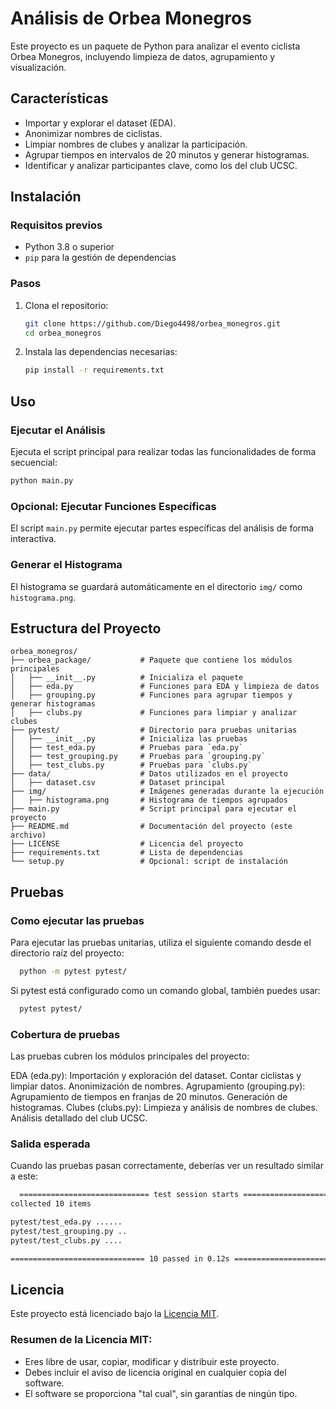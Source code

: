 
# Análisis de Orbea Monegros

Este proyecto es un paquete de Python para analizar el evento ciclista Orbea Monegros, incluyendo limpieza de datos, agrupamiento y visualización.

## Características
- Importar y explorar el dataset (EDA).
- Anonimizar nombres de ciclistas.
- Limpiar nombres de clubes y analizar la participación.
- Agrupar tiempos en intervalos de 20 minutos y generar histogramas.
- Identificar y analizar participantes clave, como los del club UCSC.

## Instalación

### Requisitos previos
- Python 3.8 o superior
- `pip` para la gestión de dependencias

### Pasos
1. Clona el repositorio:
   ```bash
   git clone https://github.com/Diego4498/orbea_monegros.git
   cd orbea_monegros
   ```
2. Instala las dependencias necesarias:
   ```bash
   pip install -r requirements.txt
   ```

## Uso

### Ejecutar el Análisis
Ejecuta el script principal para realizar todas las funcionalidades de forma secuencial:
```bash
python main.py
```

### Opcional: Ejecutar Funciones Específicas
El script `main.py` permite ejecutar partes específicas del análisis de forma interactiva.

### Generar el Histograma
El histograma se guardará automáticamente en el directorio `img/` como `histograma.png`.

## Estructura del Proyecto
```
orbea_monegros/
├── orbea_package/           # Paquete que contiene los módulos principales
│   ├── __init__.py          # Inicializa el paquete
│   ├── eda.py               # Funciones para EDA y limpieza de datos
│   ├── grouping.py          # Funciones para agrupar tiempos y generar histogramas
│   ├── clubs.py             # Funciones para limpiar y analizar clubes
├── pytest/                  # Directorio para pruebas unitarias
│   ├── __init__.py          # Inicializa las pruebas
│   ├── test_eda.py          # Pruebas para `eda.py`
│   ├── test_grouping.py     # Pruebas para `grouping.py`
│   ├── test_clubs.py        # Pruebas para `clubs.py`
├── data/                    # Datos utilizados en el proyecto
│   ├── dataset.csv          # Dataset principal
├── img/                     # Imágenes generadas durante la ejecución
│   ├── histograma.png       # Histograma de tiempos agrupados
├── main.py                  # Script principal para ejecutar el proyecto
├── README.md                # Documentación del proyecto (este archivo)
├── LICENSE                  # Licencia del proyecto
├── requirements.txt         # Lista de dependencias
└── setup.py                 # Opcional: script de instalación

```

## Pruebas
### Como ejecutar las pruebas
Para ejecutar las pruebas unitarias, utiliza el siguiente comando desde el directorio raíz del proyecto:

 ```bash
   python -m pytest pytest/
   ```

Si pytest está configurado como un comando global, también puedes usar:
 ```bash
   pytest pytest/
   ```

### Cobertura de pruebas
Las pruebas cubren los módulos principales del proyecto:

EDA (eda.py):
   Importación y exploración del dataset.
   Contar ciclistas y limpiar datos.
   Anonimización de nombres.
Agrupamiento (grouping.py):
   Agrupamiento de tiempos en franjas de 20 minutos.
   Generación de histogramas.
Clubes (clubs.py):
   Limpieza y análisis de nombres de clubes.
   Análisis detallado del club UCSC.

### Salida esperada
Cuando las pruebas pasan correctamente, deberías ver un resultado similar a este:
 ```bash
   ============================= test session starts =============================
collected 10 items

pytest/test_eda.py ......                                             [100%]
pytest/test_grouping.py ..                                            [100%]
pytest/test_clubs.py ....                                             [100%]

============================== 10 passed in 0.12s ==============================

   ```
## Licencia
Este proyecto está licenciado bajo la [Licencia MIT](LICENSE).


### Resumen de la Licencia MIT:
- Eres libre de usar, copiar, modificar y distribuir este proyecto.
- Debes incluir el aviso de licencia original en cualquier copia del software.
- El software se proporciona "tal cual", sin garantías de ningún tipo.
